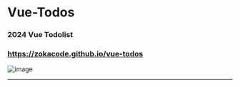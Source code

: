 # Vue-Todos
### 2024 Vue Todolist
### https://zokacode.github.io/vue-todos

![image](/public/login-image.png)

---